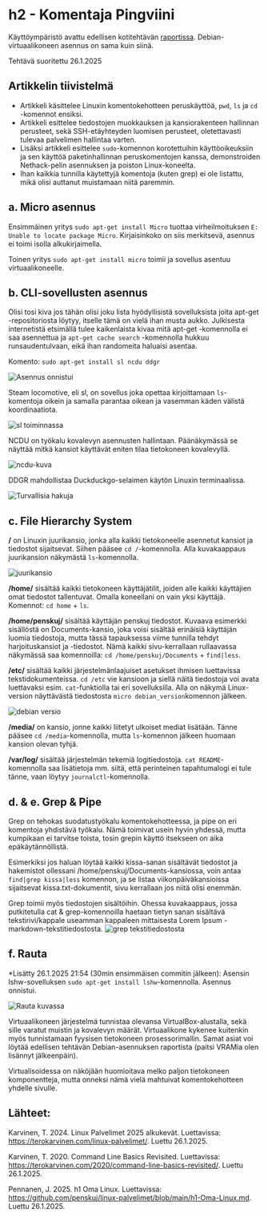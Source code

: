 # h2 - Komentaja Pingviini

Käyttöympäristö avattu edellisen kotitehtävän [raportissa](https://github.com/penskuj/linux-palvelimet/blob/main/h1-Oma-Linux.md). Debian-virtuaalikoneen asennus on sama kuin siinä.

Tehtävä suoritettu 26.1.2025

## Artikkelin tiivistelmä

- Artikkeli käsittelee Linuxin komentokehotteen peruskäyttöä, `pwd`, `ls` ja `cd` -komennot ensiksi.
- Artikkeli esittelee tiedostojen muokkauksen ja kansiorakenteen hallinnan perusteet, sekä SSH-etäyhteyden luomisen perusteet, oletettavasti tulevaa palvelimen hallintaa varten.
- Lisäksi artikkeli esittelee `sudo`-komennon korotettuihin käyttöoikeuksiin ja sen käyttöä paketinhallinnan peruskomentojen kanssa, demonstroiden Nethack-pelin asennuksen ja poiston Linux-koneelta.
- Ihan kaikkia tunnilla käytettyjä komentoja (kuten grep) ei ole listattu, mikä olisi auttanut muistamaan niitä paremmin.

## a. Micro asennus

Ensimmäinen yritys `sudo apt-get install Micro` tuottaa virheilmoituksen `E: Unable to locate package Micro`. Kirjaisinkoko on siis merkitsevä, asennus ei toimi isolla alkukirjaimella.

Toinen yritys `sudo apt-get install micro` toimii ja sovellus asentuu virtuaalikoneelle.

## b. CLI-sovellusten asennus

Olisi tosi kiva jos tähän olisi joku lista hyödyllisistä sovelluksista joita apt-get -repositoriosta löytyy, itselle tämä on vielä ihan musta aukko. Julkisesta internetistä etsimällä tulee kaikenlaista kivaa mitä apt-get -komennolla ei saa asennettua ja `apt-get cache search` -komennolla hukkuu runsaudentulvaan, eikä ihan randomeita haluaisi asentaa.

Komento: `sudo apt-get install sl ncdu ddgr`

![Asennus onnistui](https://github.com/user-attachments/assets/b181e1d2-646d-4b9f-bed6-e73e10928a6a)

Steam locomotive, eli sl, on sovellus joka opettaa kirjoittamaan `ls`-komentoja oikein ja samalla parantaa oikean ja vasemman käden välistä koordinaatiota. 

![sl toiminnassa](https://github.com/user-attachments/assets/b1d33a42-c9c9-4a13-9206-cb67f8470ce4)

NCDU on työkalu kovalevyn asennusten hallintaan. Päänäkymässä se näyttää mitkä kansiot käyttävät eniten tilaa tietokoneen kovalevyllä.

![ncdu-kuva](https://github.com/user-attachments/assets/b7155f10-2ac5-44f1-b9c9-d213dee12add)

DDGR mahdollistaa Duckduckgo-selaimen käytön Linuxin terminaalissa.

![Turvallisia hakuja](https://github.com/user-attachments/assets/0c22337c-8cf1-4e00-b835-9a7384d66a8b)


## c. File Hierarchy System

**/** on Linuxin juurikansio, jonka alla kaikki tietokoneelle asennetut kansiot ja tiedostot sijaitsevat. Siihen pääsee `cd /`-komennolla. Alla kuvakaappaus juurikansion näkymästä `ls`-komennolla.

![juurikansio](https://github.com/user-attachments/assets/6e8ace24-e77f-4d8a-aec1-41bbe2f993b7)

**/home/** sisältää kaikki tietokoneen käyttäjätilit, joiden alle kaikki käyttäjien omat tiedostot tallentuvat. Omalla koneellani on vain yksi käyttäjä. Komennot: `cd home` + `ls`.

**/home/penskuj/** sisältää käyttäjän penskuj tiedostot. Kuvaava esimerkki sisällöstä on Documents-kansio, joka voisi sisältää erinäisiä käyttäjän luomia tiedostoja, mutta tässä tapauksessa viime tunnilla tehdyt harjoituskansiot ja -tiedostot. Nämä kaikki sivu-kerrallaan rullaavassa näkymässä saa komennoilla: `cd /home/penskuj/Documents` + `find|less`.

**/etc/** sisältää kaikki järjestelmänlaajuiset asetukset ihmisen luettavissa tekstidokumenteissa. `cd /etc` vie kansioon ja siellä näitä tiedostoja voi avata luettavaksi esim. `cat`-funktiolla tai eri sovelluksilla. Alla on näkymä Linux-version näyttävästä tiedostosta `micro debian_version`komennon jälkeen.

![debian versio](https://github.com/user-attachments/assets/0b8ff4c7-2710-4577-a2cf-e0752f2b4ae3)

**/media/** on kansio, jonne kaikki liitetyt ulkoiset mediat lisätään. Tänne pääsee `cd /media`-komennolla, mutta `ls`-komennon jälkeen huomaan kansion olevan tyhjä.

**/var/log/** sisältää järjestelmän tekemiä logitiedostoja. `cat README`-komennolla saa lisätietoja mm. siitä, että perinteinen tapahtumalogi ei tule tänne, vaan löytyy `journalctl`-komennolla.

## d. & e. Grep & Pipe

Grep on tehokas suodatustyökalu komentokehotteessa, ja pipe on eri komentoja yhdistävä työkalu. Nämä toimivat usein hyvin yhdessä, mutta kumpikaan ei tarvitse toista, tosin grepin käyttö itsekseen on aika epäkäytännöllistä.

Esimerkiksi jos haluan löytää kaikki kissa-sanan sisältävät tiedostot ja hakemistot ollessani /home/penskuj/Documents-kansiossa, voin antaa `find|grep kissa|less` komennon, ja se listaa viikonpäiväkansioissa sijaitsevat kissa.txt-dokumentit, sivu kerrallaan jos niitä olisi enemmän.

Grep toimii myös tiedostojen sisältöihin. Ohessa kuvakaappaus, jossa putkitetulla cat & grep-komennoilla haetaan tietyn sanan sisältävä tekstirivi/kappale useamman kappaleen mittaisesta Lorem Ipsum -markdown-tekstitiedostosta.
![grep tekstitiedostosta](https://github.com/user-attachments/assets/4392108d-b203-46bf-988a-cb50628b5406)

## f. Rauta

*Lisätty 26.1.2025 21:54 (30min ensimmäisen commitin jälkeen): Asensin lshw-sovelluksen `sudo apt-get install lshw`-komennolla. Asennus onnistui. 

![Rauta kuvassa](https://github.com/user-attachments/assets/740a549c-e08e-4487-b79c-523a0da3097c)

Virtuaalikoneen järjestelmä tunnistaa olevansa VirtualBox-alustalla, sekä sille varatut muistin ja kovalevyn määrät. Virtuaalikone kykenee kuitenkin myös tunnistamaan fyysisen tietokoneen prosessorimallin. Samat asiat voi löytää edellisen tehtävän Debian-asennuksen raportista (paitsi VRAMia olen lisännyt jälkeenpäin).

Virtualisoidessa on näköjään huomioitava melko paljon tietokoneen komponentteja, mutta onneksi nämä vielä mahtuivat komentokehotteen yhdelle sivulle.

## Lähteet:

Karvinen, T. 2024. Linux Palvelimet 2025 alkukevät. Luettavissa: https://terokarvinen.com/linux-palvelimet/. Luettu 26.1.2025.

Karvinen, T. 2020. Command Line Basics Revisited. Luettavissa: https://terokarvinen.com/2020/command-line-basics-revisited/. Luettu 26.1.2025.

Pennanen, J. 2025. h1 Oma Linux. Luettavissa: https://github.com/penskuj/linux-palvelimet/blob/main/h1-Oma-Linux.md. Luettu 26.1.2025.
